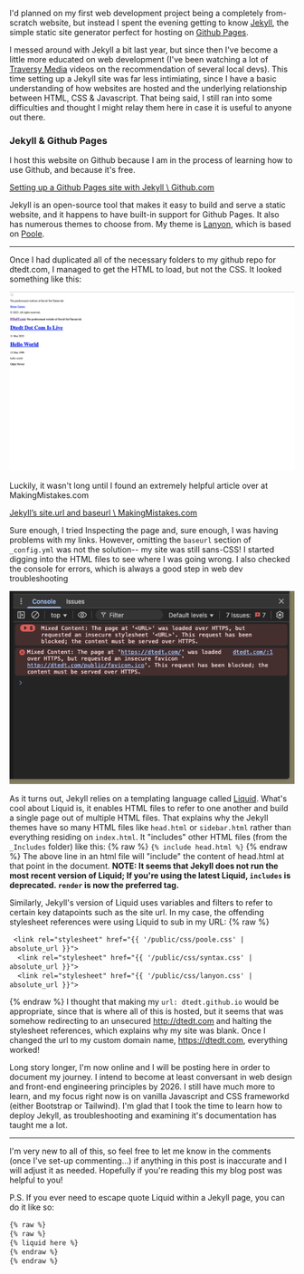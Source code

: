 
I'd planned on my first web development project being a completely from-scratch website, but instead I spent the evening getting to know [Jekyll](https://jekyllrb.com/), the simple static site generator perfect for hosting on [Github Pages](https://pages.github.com/). 

I messed around with Jekyll a bit last year, but since then I've become a little more educated on web development (I've been watching a lot of [Traversy Media](https://www.youtube.com/traversymedia) videos on the recommendation of several local devs). This time setting up a Jekyll site was far less intimiating, since I have a basic understanding of how websites are hosted and the underlying relationship between HTML, CSS & Javascript. That being said, I still ran into some difficulties and thought I might relay them here in case it is useful to anyone out there.

### Jekyll & Github Pages

I host this website on Github because I am in the process of learning how to use Github, and because it's free. 

[Setting up a Github Pages site with Jekyll \ Github.com](https://docs.github.com/en/pages/setting-up-a-github-pages-site-with-jekyll)

Jekyll is an open-source tool that makes it easy to build and serve a static website, and it happens to have built-in support for Github Pages. It also has numerous themes to choose from. My theme is [Lanyon](https://lanyon.getpoole.com/), which is based on [Poole](https://github.com/poole/poole).

---

Once I had duplicated all of the necessary folders to my github repo for dtedt.com, I managed to get the HTML to load, but not the CSS. It looked something like this:

![No CSS :(](/images/noCSS.png)

Luckily, it wasn't long until I found an extremely helpful article over at MakingMistakes.com

[Jekyll’s site.url and baseurl \ MakingMistakes.com](https://mademistakes.com/mastering-jekyll/site-url-baseurl/#absolute_url-filter)

Sure enough, I tried Inspecting the page and, sure enough, I was having problems with my links. However, omitting the `baseurl` section of `_config.yml` was not the solution-- my site was still sans-CSS! I started digging into the HTML files to see where I was going wrong. I also checked the console for errors, which is always a good step in web dev troubleshooting

![Always check the console...](/images/console1.png)

As it turns out, Jekyll relies on a templating language called [Liquid](https://shopify.github.io/liquid/?shpxid=88067a60-4D7E-432A-9F92-6B6E2E784719). What's cool about Liquid is, it enables HTML files to refer to one another and build a single page out of multiple HTML files. That explains why the Jekyll themes have so many HTML files like `head.html` or `sidebar.html` rather than everything residing on `index.html`. It "includes" other HTML files (from the `_Includes` folder) like this:
{% raw %}
`{% include head.html %}`
{% endraw %}
The above line in an html file will "include" the content of head.html at that point in the document. **NOTE: It seems that Jekyll does not run the most recent version of Liquid; If you're using the latest Liquid, `includes` is deprecated. `render` is now the preferred tag.**

Similarly, Jekyll's version of Liquid uses variables and filters to refer to certain key datapoints such as the site url. In my case, the offending stylesheet references were using Liquid to sub in my URL:
{% raw %}
```
 <link rel="stylesheet" href="{{ '/public/css/poole.css' | absolute_url }}">
  <link rel="stylesheet" href="{{ '/public/css/syntax.css' | absolute_url }}">
  <link rel="stylesheet" href="{{ '/public/css/lanyon.css' | absolute_url }}">
```
{% endraw %}
I thought that making my `url: dtedt.github.io` would be appropriate, since that is where all of this is hosted, but it seems that was somehow redirecting to an unsecured http://dtedt.com and halting the stylesheet references, which explains why my site was blank. Once I changed the url to my custom domain name, https://dtedt.com, everything worked!

Long story longer, I'm now online and I will be posting here in order to document my journey. I intend to become at least conversant in web design and front-end engineering principles by 2026. I still have much more to learn, and my focus right now is on vanilla Javascript and CSS frameworkd (either Bootstrap or Tailwind). I'm glad that I took the time to learn how to deploy Jekyll, as troubleshooting and examining it's documentation has taught me a lot.

---
I'm very new to all of this, so feel free to let me know in the comments (once I've set-up commenting...) if anything in this post is inaccurate and I will adjust it as needed. Hopefully if you're reading this my blog post was helpful to you!

P.S. If you ever need to escape quote Liquid within a Jekyll page, you can do it like so:
```
{% raw %}
{% raw %}
{% liquid here %}
{% endraw %}
{% endraw %}
